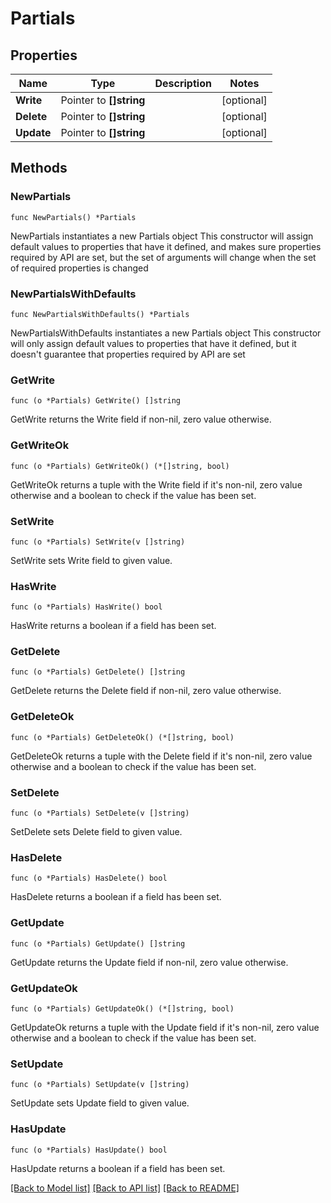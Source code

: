 # Partials

## Properties

Name | Type | Description | Notes
------------ | ------------- | ------------- | -------------
**Write** | Pointer to **[]string** |  | [optional] 
**Delete** | Pointer to **[]string** |  | [optional] 
**Update** | Pointer to **[]string** |  | [optional] 

## Methods

### NewPartials

`func NewPartials() *Partials`

NewPartials instantiates a new Partials object
This constructor will assign default values to properties that have it defined,
and makes sure properties required by API are set, but the set of arguments
will change when the set of required properties is changed

### NewPartialsWithDefaults

`func NewPartialsWithDefaults() *Partials`

NewPartialsWithDefaults instantiates a new Partials object
This constructor will only assign default values to properties that have it defined,
but it doesn't guarantee that properties required by API are set

### GetWrite

`func (o *Partials) GetWrite() []string`

GetWrite returns the Write field if non-nil, zero value otherwise.

### GetWriteOk

`func (o *Partials) GetWriteOk() (*[]string, bool)`

GetWriteOk returns a tuple with the Write field if it's non-nil, zero value otherwise
and a boolean to check if the value has been set.

### SetWrite

`func (o *Partials) SetWrite(v []string)`

SetWrite sets Write field to given value.

### HasWrite

`func (o *Partials) HasWrite() bool`

HasWrite returns a boolean if a field has been set.

### GetDelete

`func (o *Partials) GetDelete() []string`

GetDelete returns the Delete field if non-nil, zero value otherwise.

### GetDeleteOk

`func (o *Partials) GetDeleteOk() (*[]string, bool)`

GetDeleteOk returns a tuple with the Delete field if it's non-nil, zero value otherwise
and a boolean to check if the value has been set.

### SetDelete

`func (o *Partials) SetDelete(v []string)`

SetDelete sets Delete field to given value.

### HasDelete

`func (o *Partials) HasDelete() bool`

HasDelete returns a boolean if a field has been set.

### GetUpdate

`func (o *Partials) GetUpdate() []string`

GetUpdate returns the Update field if non-nil, zero value otherwise.

### GetUpdateOk

`func (o *Partials) GetUpdateOk() (*[]string, bool)`

GetUpdateOk returns a tuple with the Update field if it's non-nil, zero value otherwise
and a boolean to check if the value has been set.

### SetUpdate

`func (o *Partials) SetUpdate(v []string)`

SetUpdate sets Update field to given value.

### HasUpdate

`func (o *Partials) HasUpdate() bool`

HasUpdate returns a boolean if a field has been set.


[[Back to Model list]](../README.md#documentation-for-models) [[Back to API list]](../README.md#documentation-for-api-endpoints) [[Back to README]](../README.md)


